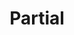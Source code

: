 ---
title: Partial
description: Learn about the partial layouts that make up the Milo Docs theme.
---